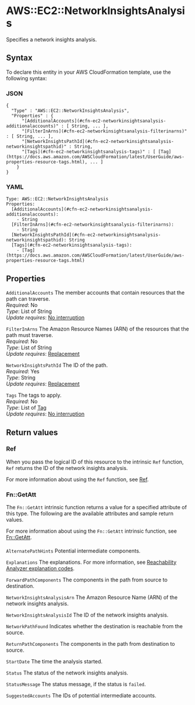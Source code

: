 # AWS::EC2::NetworkInsightsAnalysis<a name="aws-resource-ec2-networkinsightsanalysis"></a>

Specifies a network insights analysis\.

## Syntax<a name="aws-resource-ec2-networkinsightsanalysis-syntax"></a>

To declare this entity in your AWS CloudFormation template, use the following syntax:

### JSON<a name="aws-resource-ec2-networkinsightsanalysis-syntax.json"></a>

```
{
  "Type" : "AWS::EC2::NetworkInsightsAnalysis",
  "Properties" : {
      "[AdditionalAccounts](#cfn-ec2-networkinsightsanalysis-additionalaccounts)" : [ String, ... ],
      "[FilterInArns](#cfn-ec2-networkinsightsanalysis-filterinarns)" : [ String, ... ],
      "[NetworkInsightsPathId](#cfn-ec2-networkinsightsanalysis-networkinsightspathid)" : String,
      "[Tags](#cfn-ec2-networkinsightsanalysis-tags)" : [ [Tag](https://docs.aws.amazon.com/AWSCloudFormation/latest/UserGuide/aws-properties-resource-tags.html), ... ]
    }
}
```

### YAML<a name="aws-resource-ec2-networkinsightsanalysis-syntax.yaml"></a>

```
Type: AWS::EC2::NetworkInsightsAnalysis
Properties:
  [AdditionalAccounts](#cfn-ec2-networkinsightsanalysis-additionalaccounts):
    - String
  [FilterInArns](#cfn-ec2-networkinsightsanalysis-filterinarns):
    - String
  [NetworkInsightsPathId](#cfn-ec2-networkinsightsanalysis-networkinsightspathid): String
  [Tags](#cfn-ec2-networkinsightsanalysis-tags):
    - [Tag](https://docs.aws.amazon.com/AWSCloudFormation/latest/UserGuide/aws-properties-resource-tags.html)
```

## Properties<a name="aws-resource-ec2-networkinsightsanalysis-properties"></a>

`AdditionalAccounts` <a name="cfn-ec2-networkinsightsanalysis-additionalaccounts"></a>
The member accounts that contain resources that the path can traverse\.  
_Required_: No  
_Type_: List of String  
_Update requires_: [No interruption](https://docs.aws.amazon.com/AWSCloudFormation/latest/UserGuide/using-cfn-updating-stacks-update-behaviors.html#update-no-interrupt)

`FilterInArns` <a name="cfn-ec2-networkinsightsanalysis-filterinarns"></a>
The Amazon Resource Names \(ARN\) of the resources that the path must traverse\.  
_Required_: No  
_Type_: List of String  
_Update requires_: [Replacement](https://docs.aws.amazon.com/AWSCloudFormation/latest/UserGuide/using-cfn-updating-stacks-update-behaviors.html#update-replacement)

`NetworkInsightsPathId` <a name="cfn-ec2-networkinsightsanalysis-networkinsightspathid"></a>
The ID of the path\.  
_Required_: Yes  
_Type_: String  
_Update requires_: [Replacement](https://docs.aws.amazon.com/AWSCloudFormation/latest/UserGuide/using-cfn-updating-stacks-update-behaviors.html#update-replacement)

`Tags` <a name="cfn-ec2-networkinsightsanalysis-tags"></a>
The tags to apply\.  
_Required_: No  
_Type_: List of [Tag](https://docs.aws.amazon.com/AWSCloudFormation/latest/UserGuide/aws-properties-resource-tags.html)  
_Update requires_: [No interruption](https://docs.aws.amazon.com/AWSCloudFormation/latest/UserGuide/using-cfn-updating-stacks-update-behaviors.html#update-no-interrupt)

## Return values<a name="aws-resource-ec2-networkinsightsanalysis-return-values"></a>

### Ref<a name="aws-resource-ec2-networkinsightsanalysis-return-values-ref"></a>

When you pass the logical ID of this resource to the intrinsic `Ref` function, `Ref` returns the ID of the network insights analysis\.

For more information about using the `Ref` function, see [Ref](https://docs.aws.amazon.com/AWSCloudFormation/latest/UserGuide/intrinsic-function-reference-ref.html)\.

### Fn::GetAtt<a name="aws-resource-ec2-networkinsightsanalysis-return-values-fn--getatt"></a>

The `Fn::GetAtt` intrinsic function returns a value for a specified attribute of this type\. The following are the available attributes and sample return values\.

For more information about using the `Fn::GetAtt` intrinsic function, see [Fn::GetAtt](https://docs.aws.amazon.com/AWSCloudFormation/latest/UserGuide/intrinsic-function-reference-getatt.html)\.

#### <a name="aws-resource-ec2-networkinsightsanalysis-return-values-fn--getatt-fn--getatt"></a>

`AlternatePathHints` <a name="AlternatePathHints-fn::getatt"></a>
Potential intermediate components\.

`Explanations` <a name="Explanations-fn::getatt"></a>
The explanations\. For more information, see [Reachability Analyzer explanation codes](https://docs.aws.amazon.com/vpc/latest/reachability/explanation-codes.html)\.

`ForwardPathComponents` <a name="ForwardPathComponents-fn::getatt"></a>
The components in the path from source to destination\.

`NetworkInsightsAnalysisArn` <a name="NetworkInsightsAnalysisArn-fn::getatt"></a>
The Amazon Resource Name \(ARN\) of the network insights analysis\.

`NetworkInsightsAnalysisId` <a name="NetworkInsightsAnalysisId-fn::getatt"></a>
The ID of the network insights analysis\.

`NetworkPathFound` <a name="NetworkPathFound-fn::getatt"></a>
Indicates whether the destination is reachable from the source\.

`ReturnPathComponents` <a name="ReturnPathComponents-fn::getatt"></a>
The components in the path from destination to source\.

`StartDate` <a name="StartDate-fn::getatt"></a>
The time the analysis started\.

`Status` <a name="Status-fn::getatt"></a>
The status of the network insights analysis\.

`StatusMessage` <a name="StatusMessage-fn::getatt"></a>
The status message, if the status is `failed`\.

`SuggestedAccounts` <a name="SuggestedAccounts-fn::getatt"></a>
The IDs of potential intermediate accounts\.
